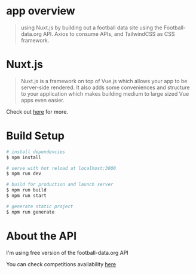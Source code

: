 # app overview

> using Nuxt.js by building out a football data site using the Football-data.org API. Axios to consume APIs, and TailwindCSS as CSS framework.

# Nuxt.js

> Nuxt.js is a framework on top of Vue.js which allows your app to be server-side rendered. It also adds some conveniences and structure to your application which makes building medium to large sized Vue apps even easier.

Check out [here](https://nuxtjs.org/guide/) for more.

# Build Setup

``` bash
# install dependencies
$ npm install

# serve with hot reload at localhost:3000
$ npm run dev

# build for production and launch server
$ npm run build
$ npm run start

# generate static project
$ npm run generate
```

# About the API
I'm using free version of the football-data.org API

You can check competitions availability [here](https://www.football-data.org/coverage)